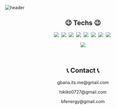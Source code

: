 ![header](https://capsule-render.vercel.app/api?type=soft&color=auto&height=150&section=header&text=GBANA&fontSize=70&animation=twinkling)


<h2 align="center">😉 Techs 😉</h2>

<p align="center">
  <img src="https://img.shields.io/badge/PHP-777BB4?style=for-the-badge&logo=php&logoColor=white"/></a>&nbsp 
  <img src="https://img.shields.io/badge/React-20232A?style=for-the-badge&logo=react&logoColor=61DAFB"/></a>&nbsp 
  <img src="https://img.shields.io/badge/Node.js-43853D?style=for-the-badge&logo=node-dot-js&logoColor=white"/></a>&nbsp 
  <img src="https://img.shields.io/badge/C-00599C?style=for-the-badge&logo=c&logoColor=white"/></a>&nbsp 
    <img src="https://img.shields.io/badge/Go-11B48A?style=for-the-badge&logo=Go&logoColor=white"/></a>&nbsp 
  <img src="https://img.shields.io/badge/C%2B%2B-00599C?style=for-the-badge&logo=c%2B%2B&logoColor=white"/></a>&nbsp 
  <img src="https://img.shields.io/badge/PostgreSQL-316192?style=for-the-badge&logo=postgresql&logoColor=white"/></a>&nbsp 
  <img src="https://img.shields.io/badge/MariaDB-003545?style=for-the-badge&logo=mariadb&logoColor=white"/></a>&nbsp 
</p>
<div align="center" style="text-align:center"> 
  <img src="https://velog-readme-stats.vercel.app/api?name=gbana&tag=db"/>
</div>
</br>
<br>
  <h2 align="center">📞 Contact 📞</h2>
  <p align="center">gbana.its.me@gmail.com</p>
  <p align="center">hikiko0727@gmail.com</p>
  <p align="center">bfenergy@gmail.com</p>
 </br>

